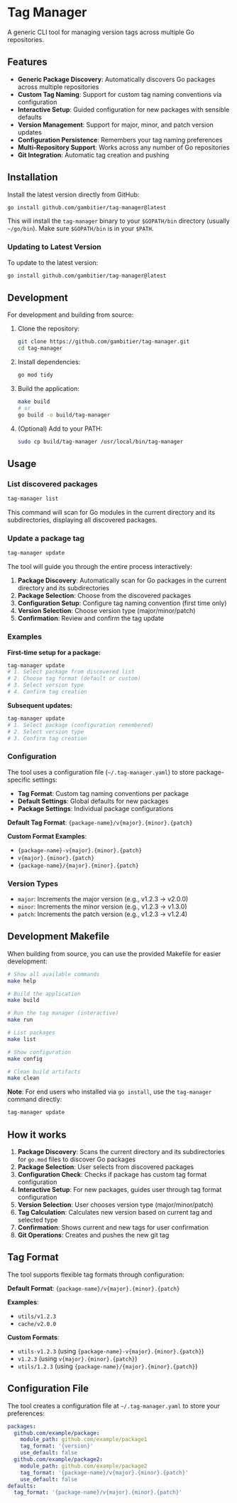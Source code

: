# Tag Manager

A generic CLI tool for managing version tags across multiple Go repositories.

## Features

- **Generic Package Discovery**: Automatically discovers Go packages across multiple repositories
- **Custom Tag Naming**: Support for custom tag naming conventions via configuration
- **Interactive Setup**: Guided configuration for new packages with sensible defaults
- **Version Management**: Support for major, minor, and patch version updates
- **Configuration Persistence**: Remembers your tag naming preferences
- **Multi-Repository Support**: Works across any number of Go repositories
- **Git Integration**: Automatic tag creation and pushing

## Installation

Install the latest version directly from GitHub:

```bash
go install github.com/gambitier/tag-manager@latest
```

This will install the `tag-manager` binary to your `$GOPATH/bin` directory (usually `~/go/bin`). Make sure `$GOPATH/bin` is in your `$PATH`.

### Updating to Latest Version

To update to the latest version:

```bash
go install github.com/gambitier/tag-manager@latest
```

## Development

For development and building from source:

1. Clone the repository:
   ```bash
   git clone https://github.com/gambitier/tag-manager.git
   cd tag-manager
   ```

2. Install dependencies:
   ```bash
   go mod tidy
   ```

3. Build the application:
   ```bash
   make build
   # or
   go build -o build/tag-manager
   ```

4. (Optional) Add to your PATH:
   ```bash
   sudo cp build/tag-manager /usr/local/bin/tag-manager
   ```

## Usage

### List discovered packages

```bash
tag-manager list
```

This command will scan for Go modules in the current directory and its subdirectories, displaying all discovered packages.

### Update a package tag

```bash
tag-manager update
```

The tool will guide you through the entire process interactively:
1. **Package Discovery**: Automatically scan for Go packages in the current directory and its subdirectories
2. **Package Selection**: Choose from the discovered packages
3. **Configuration Setup**: Configure tag naming convention (first time only)
4. **Version Selection**: Choose version type (major/minor/patch)
5. **Confirmation**: Review and confirm the tag update

### Examples

**First-time setup for a package:**
```bash
tag-manager update
# 1. Select package from discovered list
# 2. Choose tag format (default or custom)
# 3. Select version type
# 4. Confirm tag creation
```

**Subsequent updates:**
```bash
tag-manager update
# 1. Select package (configuration remembered)
# 2. Select version type
# 3. Confirm tag creation
```

### Configuration

The tool uses a configuration file (`~/.tag-manager.yaml`) to store package-specific settings:

- **Tag Format**: Custom tag naming conventions per package
- **Default Settings**: Global defaults for new packages
- **Package Settings**: Individual package configurations

**Default Tag Format**: `{package-name}/v{major}.{minor}.{patch}`

**Custom Format Examples**:
- `{package-name}-v{major}.{minor}.{patch}`
- `v{major}.{minor}.{patch}`
- `{package-name}/{major}.{minor}.{patch}`

### Version Types

- `major`: Increments the major version (e.g., v1.2.3 → v2.0.0)
- `minor`: Increments the minor version (e.g., v1.2.3 → v1.3.0)
- `patch`: Increments the patch version (e.g., v1.2.3 → v1.2.4)

## Development Makefile

When building from source, you can use the provided Makefile for easier development:

```bash
# Show all available commands
make help

# Build the application
make build

# Run the tag manager (interactive)
make run

# List packages
make list

# Show configuration
make config

# Clean build artifacts
make clean
```

**Note**: For end users who installed via `go install`, use the `tag-manager` command directly:
```bash
tag-manager update
```

## How it works

1. **Package Discovery**: Scans the current directory and its subdirectories for `go.mod` files to discover Go packages
2. **Package Selection**: User selects from discovered packages
3. **Configuration Check**: Checks if package has custom tag format configuration
4. **Interactive Setup**: For new packages, guides user through tag format configuration
5. **Version Selection**: User chooses version type (major/minor/patch)
6. **Tag Calculation**: Calculates new version based on current tag and selected type
7. **Confirmation**: Shows current and new tags for user confirmation
8. **Git Operations**: Creates and pushes the new git tag

## Tag Format

The tool supports flexible tag formats through configuration:

**Default Format**: `{package-name}/v{major}.{minor}.{patch}`

**Examples**:
- `utils/v1.2.3`
- `cache/v2.0.0`

**Custom Formats**:
- `utils-v1.2.3` (using `{package-name}-v{major}.{minor}.{patch}`)
- `v1.2.3` (using `v{major}.{minor}.{patch}`)
- `utils/1.2.3` (using `{package-name}/{major}.{minor}.{patch}`)

## Configuration File

The tool creates a configuration file at `~/.tag-manager.yaml` to store your preferences:

```yaml
packages:
  github.com/example/package:
    module_path: github.com/example/package1
    tag_format: '{version}'
    use_default: false
  github.com/example/package2:
    module_path: github.com/example/package2
    tag_format: '{package-name}/v{major}.{minor}.{patch}'
    use_default: false
defaults:
  tag_format: '{package-name}/v{major}.{minor}.{patch}'
```
